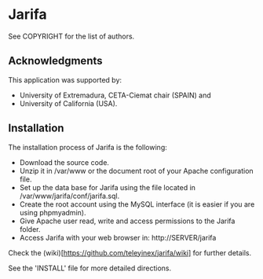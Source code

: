 Jarifa
======
See COPYRIGHT for the list of authors.

Acknowledgments
---------------
This application was supported by:

 - University of Extremadura, CETA-Ciemat chair (SPAIN) and
 - University of California (USA).

Installation 
------------

The installation process of Jarifa is the following:

 * Download the source code.
 * Unzip it in /var/www or the document root of your Apache configuration file.
 * Set up the data base for Jarifa using the file located in /var/www/jarifa/conf/jarifa.sql.
 * Create the root account using the MySQL interface (it is easier if you are using phpmyadmin).
 * Give Apache user read, write and access permissions to the Jarifa folder.
 * Access Jarifa with your web browser in: http://SERVER/jarifa 

Check the (wiki)[https://github.com/teleyinex/jarifa/wiki] for further details.

See the 'INSTALL' file for more detailed directions.
